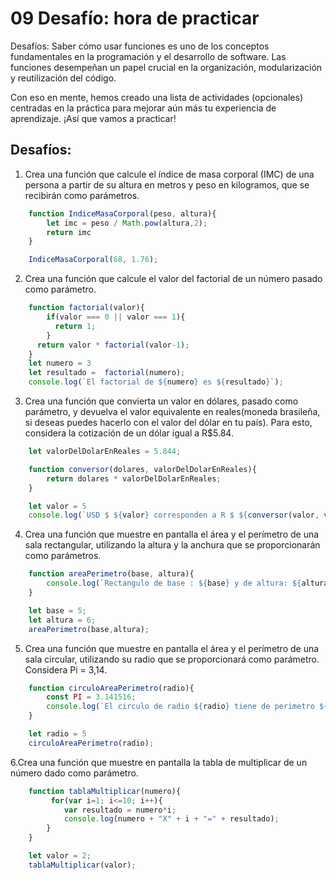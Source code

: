 # 09 Desafío: hora de practicar
<p>Desafíos: Saber cómo usar funciones es uno de los conceptos fundamentales en la programación y el desarrollo de software. 
  Las funciones desempeñan un papel crucial en la organización, modularización y reutilización del código.</p>
<p>Con eso en mente, hemos creado una lista de actividades (opcionales) centradas en la práctica para mejorar aún más tu experiencia de aprendizaje.
  ¡Así que vamos a practicar!</p>

  ## Desafíos:
  1. Crea una función que calcule el índice de masa corporal (IMC) de una persona a partir de su altura en metros y peso en kilogramos, que se recibirán como parámetros.
```javascript
    function IndiceMasaCorporal(peso, altura){
        let imc = peso / Math.pow(altura,2);
        return imc
    }

    IndiceMasaCorporal(68, 1.76);
```
2. Crea una función que calcule el valor del factorial de un número pasado como parámetro.
```javascript
    function factorial(valor){
        if(valor === 0 || valor === 1){
          return 1;
        }
      return valor * factorial(valor-1);
    }
    let numero = 3
    let resultado =  factorial(numero);
    console.log(`El factorial de ${numero} es ${resultado}`);
```
3. Crea una función que convierta un valor en dólares, pasado como parámetro,
  y devuelva el valor equivalente en reales(moneda brasileña,
  si deseas puedes hacerlo con el valor del dólar en tu país). Para esto, considera la cotización de un dólar igual a R$5.84.
```javascript
    let valorDelDolarEnReales = 5.844;

    function conversor(dolares, valorDelDolarEnReales){
        return dolares * valorDelDolarEnReales;
    }

    let valor = 5
    console.log(`USD $ ${valor} corresponden a R $ ${conversor(valor, valorDelDolarEnReales)}`);
```
4. Crea una función que muestre en pantalla el área y el perímetro de una sala rectangular,
   utilizando la altura y la anchura que se proporcionarán como parámetros.
```javascript
    function areaPerimetro(base, altura){
        console.log(`Rectangulo de base : ${base} y de altura: ${altura} el perimetro es: ${2*base+2*altura} y el area es: ${base*altura}`);
    }

    let base = 5;
    let altura = 6;
    areaPerimetro(base,altura);
```
5. Crea una función que muestre en pantalla el área y el perímetro de una sala circular, utilizando su radio que se proporcionará como parámetro. Considera Pi = 3,14.
```javascript
    function circuloAreaPerimetro(radio){
        const PI = 3.141516;
        console.log(`El circulo de radio ${radio} tiene de perimetro ${2*PI*radio} y de area ${PI*radio*radio}`); 
    }

    let radio = 5
    circuloAreaPerimetro(radio);
```   
6.Crea una función que muestre en pantalla la tabla de multiplicar de un número dado como parámetro.
```javascript
    function tablaMultiplicar(numero){
         for(var i=1; i<=10; i++){
            var resultado = numero*i;
            console.log(numero + "X" + i + "=" + resultado);
        }
    }

    let valor = 2;
    tablaMultiplicar(valor);
``` 
